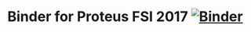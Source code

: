 # Binder for Proteus FSI 2017 [![Binder](http://mybinder.org/badge.svg)](https://beta.mybinder.org/v2/gh/erdc/oxford2017/master)

